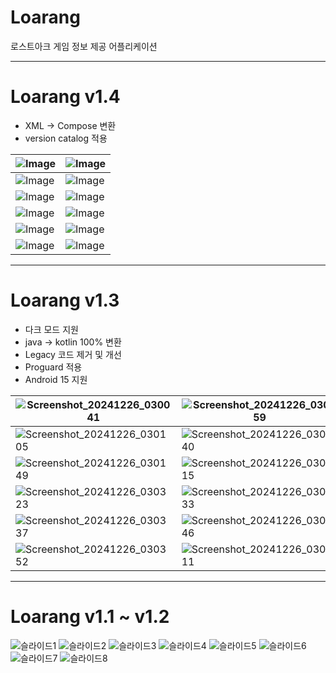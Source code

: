 # Loarang

로스트아크 게임 정보 제공 어플리케이션

------

# Loarang v1.4
- XML -> Compose 변환
- version catalog 적용

![Image](https://github.com/user-attachments/assets/7110eabb-db08-48b2-b2c5-891af9573a44) |![Image](https://github.com/user-attachments/assets/148fbf35-bf98-4a37-97f3-4f068d5c06fa)
--- | --- | 
![Image](https://github.com/user-attachments/assets/4c2543b7-d099-4825-81fa-579772820a93) |![Image](https://github.com/user-attachments/assets/13c28f25-ee67-426b-9c06-b95c0f016d2f)
![Image](https://github.com/user-attachments/assets/a86c53ba-2542-4f71-9875-c1adaaecd01c) |![Image](https://github.com/user-attachments/assets/fb2f5228-1c07-4cb3-9520-dc279c89e675)
![Image](https://github.com/user-attachments/assets/188dad45-9ae2-40b5-9095-18ac3bc034ea) |![Image](https://github.com/user-attachments/assets/6428e3e4-f5e6-4da6-b411-5a37fae065bd)
![Image](https://github.com/user-attachments/assets/dd57c9b4-c4c1-4feb-97e4-8b4b71a2efaa) |![Image](https://github.com/user-attachments/assets/c0f213bd-4f60-47f4-80ff-c416868ecd64)
![Image](https://github.com/user-attachments/assets/474e3899-e895-444a-9e2e-51b2c31d2855) |![Image](https://github.com/user-attachments/assets/cb90abe0-f4e4-4179-b0f1-e9184f886940)

------

# Loarang v1.3
- 다크 모드 지원
- java -> kotlin 100% 변환
- Legacy 코드 제거 및 개선
- Proguard 적용
- Android 15 지원

![Screenshot_20241226_030041](https://github.com/user-attachments/assets/9f08a5c0-95bf-4fb7-9fee-f475685c1a78) |![Screenshot_20241226_030059](https://github.com/user-attachments/assets/5a1654d8-22af-4b13-a027-30d56c2b3b10)
--- | --- | 
![Screenshot_20241226_030105](https://github.com/user-attachments/assets/6a647b62-06f1-4613-83ac-824e73ef9a82) |![Screenshot_20241226_030140](https://github.com/user-attachments/assets/fa6778ec-bf71-4870-b979-f52c3372c715)
![Screenshot_20241226_030149](https://github.com/user-attachments/assets/46705446-079d-4217-92a2-923573b36786) |![Screenshot_20241226_030315](https://github.com/user-attachments/assets/3858d157-e6c8-4df2-927a-f3e39c0cd9bd)
![Screenshot_20241226_030323](https://github.com/user-attachments/assets/fd33c868-bfac-480f-b59b-64b6fab09967) |![Screenshot_20241226_030333](https://github.com/user-attachments/assets/514dcc49-6f0e-44aa-8434-92e69696d0f2)
![Screenshot_20241226_030337](https://github.com/user-attachments/assets/bb26daf6-7234-4c78-a8a6-50eac9a9290a) |![Screenshot_20241226_030346](https://github.com/user-attachments/assets/743ed9da-be00-4e14-aeae-9ce8c5da68f8)
![Screenshot_20241226_030352](https://github.com/user-attachments/assets/7b58050c-c6f4-46fd-a9a9-69472f010dbb) |![Screenshot_20241226_030411](https://github.com/user-attachments/assets/bb56c4e5-182c-4315-91b5-71a41d6e2743)

------

# Loarang v1.1 ~ v1.2

![슬라이드1](https://user-images.githubusercontent.com/28301831/224558462-fe2e32a8-2b56-488b-a885-253cb3714000.PNG)
![슬라이드2](https://user-images.githubusercontent.com/28301831/224558515-25fa119d-b513-4fab-b430-070c38d78b24.PNG)
![슬라이드3](https://user-images.githubusercontent.com/28301831/224558519-811399d3-798f-46e2-97fe-e38fee58a892.PNG)
![슬라이드4](https://user-images.githubusercontent.com/28301831/224558521-dc1542a1-eed1-4854-a49d-16697a66f537.PNG)
![슬라이드5](https://user-images.githubusercontent.com/28301831/224558524-e9943312-e19c-452e-ba50-70e9facc60cb.PNG)
![슬라이드6](https://user-images.githubusercontent.com/28301831/224558527-a7ba7f27-afaa-4389-bfff-92e2ae38cd30.PNG)
![슬라이드7](https://user-images.githubusercontent.com/28301831/224558528-bb201151-ee69-4527-8740-dcc26973b5ff.PNG)
![슬라이드8](https://user-images.githubusercontent.com/28301831/224558531-8906f443-f0c8-464f-99dd-c847fb052ad2.PNG)














